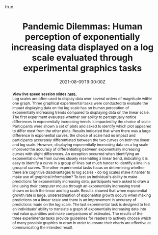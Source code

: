 ---
abstract: "**View live speed session slides** [**here.**](https://earobinson95.github.io/presentations/Conferences/2021-JSM/2021-JSM-live-speed-session/index.html#1)



Log scales are often used to display data over several orders of magnitude within one graph. Three graphical experimental tasks were conducted to evaluate the impact displaying data on the log scale has on human perception of exponentially increasing trends compared to displaying data on the linear scale. The first experiment evaluates whether our ability to perceptually notice differences in exponentially increasing trends is impacted by the choice of scale. Participants were shown a set of plots and asked to identify which plot appeared to differ most from the other plots. Results indicated that when there was a large difference in exponential curves, the choice of scale had no impact and participants accurately differentiated between the two curves on both the linear and log scale. However, displaying exponentially increasing data on a log scale improved the accuracy of differentiating between exponentially increasing curves with slight differences. An exception occurred when identifying an exponential curve from curves closely resembling a linear trend, indicating it is easy to identify a curve in a group of lines but much harder to identify a line in a group of curves. The other experimental tasks focus on determining whether there are cognitive disadvantages to log scales - do log scales make it harder to make use of graphical information? To test an individual's ability to make predictions for exponentially increasing data, participants were asked to draw a line using their computer mouse through an exponentially increasing trend shown on both the linear and log scale. Results showed that when exponential growth rate is large, underestimation of exponential growth occurs when making predictions on a linear scale and there is an improvement in accuracy of predictions made on the log scale. The last experimental task is designed to test an individuals' ability to translate a graph of exponentially increasing data into real value quantities and make comparisons of estimates. The results of the three experimental tasks provide guidelines for readers to actively choose which of many possible graphics to draw in order to ensure their charts are effective at communicating the intended result."

address:
  city: 
  country: 
  postcode: 
  region: 
  street: 
all_day: false
authors: [Emily Robinson]
date: "2021-08-09T9:00:00Z"
date_end:
event: JSM 2021
event_url: 
featured: true
image:
  caption: 'Image credit: **xkcd**'
  focal_point: Right
links:
# - icon: twitter
#   icon_pack: fab
#   name: Follow
#   url: 
location: Virtual JSM
math: true
projects:
- internal-project
publishDate: "2021-04-05T16:00:00Z"
# slides: example
summary: "We developed and conducted a series of three graphical tests implemented through RShiny designed to evaluate the impact our choice of scale (log/linear) has on human perception of exponentially increasing trends."
tags: 
  - Log Scale
  - Graphics
  - Perception
  - Experimental Design
title: "Pandemic Dilemmas: Human perception of exponentially increasing data displayed on a log scale evaluated through experimental graphics tasks"
url_code: "https://github.com/earobinson95/presentations/blob/master/Conferences/2021-JSM/2021-JSM-recording/index.rmd"
url_pdf: ""
url_slides: "https://earobinson95.github.io/presentations/Conferences/2021-JSM/2021-JSM-recording/index.html#1"
url_video: "https://app.vidgrid.com/view/PosTs8VPU6p8"
---